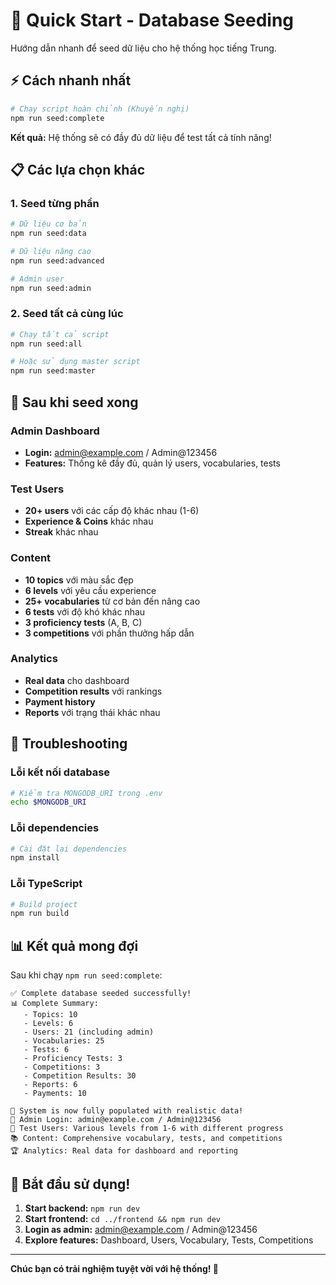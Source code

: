 # 🚀 Quick Start - Database Seeding

Hướng dẫn nhanh để seed dữ liệu cho hệ thống học tiếng Trung.

## ⚡ Cách nhanh nhất

```bash
# Chạy script hoàn chỉnh (Khuyến nghị)
npm run seed:complete
```

**Kết quả:** Hệ thống sẽ có đầy đủ dữ liệu để test tất cả tính năng!

## 📋 Các lựa chọn khác

### 1. Seed từng phần
```bash
# Dữ liệu cơ bản
npm run seed:data

# Dữ liệu nâng cao
npm run seed:advanced

# Admin user
npm run seed:admin
```

### 2. Seed tất cả cùng lúc
```bash
# Chạy tất cả script
npm run seed:all

# Hoặc sử dụng master script
npm run seed:master
```

## 🎯 Sau khi seed xong

### Admin Dashboard
- **Login:** admin@example.com / Admin@123456
- **Features:** Thống kê đầy đủ, quản lý users, vocabularies, tests

### Test Users
- **20+ users** với các cấp độ khác nhau (1-6)
- **Experience & Coins** khác nhau
- **Streak** khác nhau

### Content
- **10 topics** với màu sắc đẹp
- **6 levels** với yêu cầu experience
- **25+ vocabularies** từ cơ bản đến nâng cao
- **6 tests** với độ khó khác nhau
- **3 proficiency tests** (A, B, C)
- **3 competitions** với phần thưởng hấp dẫn

### Analytics
- **Real data** cho dashboard
- **Competition results** với rankings
- **Payment history** 
- **Reports** với trạng thái khác nhau

## 🔧 Troubleshooting

### Lỗi kết nối database
```bash
# Kiểm tra MONGODB_URI trong .env
echo $MONGODB_URI
```

### Lỗi dependencies
```bash
# Cài đặt lại dependencies
npm install
```

### Lỗi TypeScript
```bash
# Build project
npm run build
```

## 📊 Kết quả mong đợi

Sau khi chạy `npm run seed:complete`:

```
✅ Complete database seeded successfully!
📊 Complete Summary:
   - Topics: 10
   - Levels: 6
   - Users: 21 (including admin)
   - Vocabularies: 25
   - Tests: 6
   - Proficiency Tests: 3
   - Competitions: 3
   - Competition Results: 30
   - Reports: 6
   - Payments: 10

🎯 System is now fully populated with realistic data!
🔗 Admin Login: admin@example.com / Admin@123456
👥 Test Users: Various levels from 1-6 with different progress
📚 Content: Comprehensive vocabulary, tests, and competitions
🏆 Analytics: Real data for dashboard and reporting
```

## 🎉 Bắt đầu sử dụng!

1. **Start backend:** `npm run dev`
2. **Start frontend:** `cd ../frontend && npm run dev`
3. **Login as admin:** admin@example.com / Admin@123456
4. **Explore features:** Dashboard, Users, Vocabulary, Tests, Competitions

---

**Chúc bạn có trải nghiệm tuyệt vời với hệ thống! 🎊**

